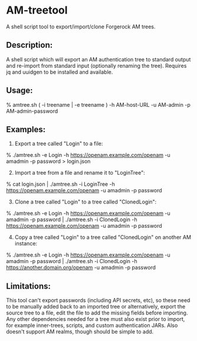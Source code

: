 # AM-treetool
A shell script tool to export/import/clone Forgerock AM trees.

## Description:
A shell script which will export an AM authentication tree to standard output and re-import
from standard input (optionally renaming the tree). Requires jq and uuidgen to be installed and available.


## Usage: 
% amtree.sh ( -i treename | -e treename ) -h AM-host-URL -u AM-admin -p AM-admin-password

## Examples:
1) Export a tree called "Login" to a file:

% ./amtree.sh -e Login -h https://openam.example.com/openam -u amadmin -p password > login.json

2) Import a tree from a file and rename it to "LoginTree":

% cat login.json | ./amtree.sh -i LoginTree -h https://openam.example.com/openam -u amadmin -p password

3) Clone a tree called "Login" to a tree called "ClonedLogin":

% ./amtree.sh -e Login -h https://openam.example.com/openam -u amadmin -p password | ./amtree.sh -i ClonedLogin -h https://openam.example.com/openam -u amadmin -p password

4) Copy a tree called "Login" to a tree called "ClonedLogin" on another AM instance:

% ./amtree.sh -e Login -h https://openam.example.com/openam -u amadmin -p password | ./amtree.sh -i ClonedLogin -h https://another.domain.org/openam -u amadmin -p password

## Limitations:
This tool can't export passwords (including API secrets, etc), so these need to be manually added back to an imported tree or alternatively, export the source tree to a file, edit the file to add the missing fields before importing. Any other dependencies needed for a tree must also exist prior to import, for example inner-trees, scripts, and custom authentication JARs. Also doesn't support AM realms, though should be simple to add.
